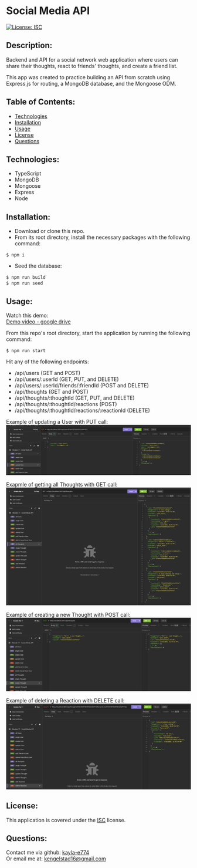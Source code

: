 # Social Media API
[![License: ISC](https://img.shields.io/badge/License-ISC-blue.svg)](https://opensource.org/licenses/ISC)

## Description:
Backend and API for a social network web application where users can share their thoughts, react to friends' thoughts, and create a friend list.

This app was created to practice building an API from scratch using Express.js for routing, a MongoDB database, and the Mongoose ODM.

## Table of Contents:
- [Technologies](#technologies)
- [Installation](#installation)
- [Usage](#usage)
- [License](#license)
- [Questions](#questions)

## Technologies:
- TypeScript
- MongoDB
- Mongoose
- Express
- Node

## Installation:
- Download or clone this repo.
- From its root directory, install the necessary packages with the following command:
```
$ npm i
```
- Seed the database:
```
$ npm run build
$ npm run seed
```

## Usage:
Watch this demo:  
[Demo video - google drive](https://drive.google.com/file/d/12xegC4CdTE68O7SvGn4XL8A7Ta4a_jK1/view?usp=sharing)

From this repo's root directory, start the application by running the following command:
```
$ npm run start
```

Hit any of the following endpoints:
- /api/users (GET and POST)
- /api/users/:userId (GET, PUT, and DELETE)
- /api/users/:userId/friends/:friendId (POST and DELETE)
- /api/thoughts (GET and POST)
- /api/thoughts/:thoughtId (GET, PUT, and DELETE)
- /api/thoughts/:thoughtId/reactions (POST)
- /api/thoughts/:thoughtId/reactions/:reactionId (DELETE)

Example of updating a User with PUT call:  
![update User](./assets/userUpdatePut.png)

Exapmle of getting all Thoughts with GET call:  
![get Thoughts](./assets/thoughtsGet.png)

Example of creating a new Thought with POST call:  
![create Thought](./assets//thoughtCreate.png)

Example of deleting a Reaction with DELETE call:  
![delete Reaction](./assets/reactionDelete.png)

## License:
This application is covered under the [ISC](https://opensource.org/licenses/ISC) license.

## Questions:
Contact me via github: [kayla-e774](https://github.com/kayla-e774)  
Or email me at: <kengelstad16@gmail.com>

